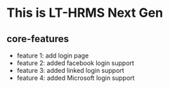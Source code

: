 # This is LT-HRMS Next Gen

## core-features
* feature 1: add login page
* feature 2: added facebook login support 
* feature 3: added linked login support
* feature 4: added Microsoft login support

